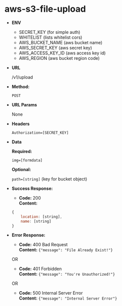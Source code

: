 # aws-s3-file-upload

* **ENV**

  - SECRET_KEY (for simple auth)
  - WHITELIST (lists whitelist cors)
  - AWS_BUCKET_NAME (aws bucket name)
  - AWS_SECRET_KEY (aws secret key)
  - AWS_ACCESS_KEY_ID (aws access key id)
  - AWS_REGION (aws bucket region code)

* **URL**

    /v1/upload

* **Method:**

    `POST`
  
*  **URL Params**

    None
    
*  **Headers**

    `Authorization=[SECRET_KEY]`

* **Data**

    **Required:**
 
    `img=[formdata]`
    
    **Optional:**
    
    `path=[string]` (key for bucket object)


* **Success Response:**

    * **Code:** 200 <br />
    **Content:** 
    ```javascript
    { 
        location: [string],
        name: [string]
    }
    ```
 
* **Error Response:**

    * **Code:** 400 Bad Request <br />
    **Content:** `{"message": "File Already Exist!"}`

    OR

    * **Code:** 401 Forbidden <br />
    **Content:** `{"message": "You're Unauthorized!"}`

    OR

    * **Code:** 500 Internal Server Error <br />
    **Content:** `{"message": "Internal Server Error"}`
